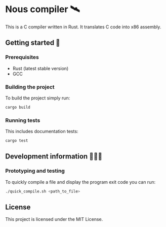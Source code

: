 # Nous compiler 🛰️

This is a C compiler written in Rust. It translates C code 
into x86 assembly. 

## Getting started 🦾

### Prerequisites

- Rust (latest stable version)
- GCC

### Building the project

To build the project simply run: 

```sh 
cargo build
```

### Running tests

This includes documentation tests: 

```sh 
cargo test
```


## Development information 👨🏽‍🔬

### Prototyping and testing 

To quickly compile a file and display the program exit code you can run:

```sh 
./quick_compile.sh <path_to_file> 
```

## License

This project is licensed under the MIT License. 


